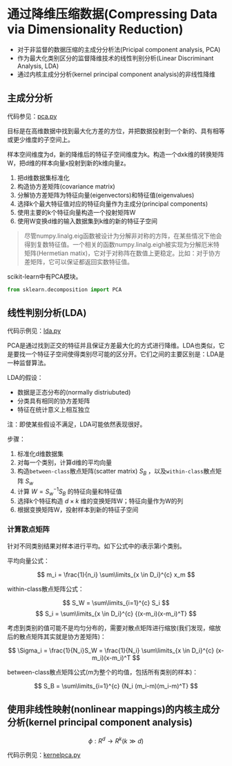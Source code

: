 # 通过降维压缩数据(Compressing Data via Dimensionality Reduction)

- 对于非监督的数据压缩的主成分分析法(Pricipal component analysis, PCA)
- 作为最大化类别区分的监督降维技术的线性判别分析(Linear Discriminant Analysis, LDA)
- 通过内核主成分分析(kernel principal component analysis)的非线性降维

## 主成分分析

代码参见：[pca.py](pca.py)

目标是在高维数据中找到最大化方差的方位，并把数据投射到一个新的、具有相等或更少维度的子空间上。

样本空间维度为d，新的降维后的特征子空间维度为k。构造一个dxk维的转换矩阵W，把d维的样本向量x投射到新的k维向量z。

1. 把d维数据集标准化
1. 构造协方差矩阵(covariance matrix)
1. 分解协方差矩阵为特征向量(eigenvectors)和特征值(eigenvalues)
1. 选择k个最大特征值对应的特征向量作为主成分(principal components)
1. 使用主要的k个特征向量构造一个投射矩阵W
1. 使用W变换d维的输入数据集到k维的新的特征子空间

> 尽管numpy.linalg.eig函数被设计为分解非对称的方阵，在某些情况下他会得到复数特征值。一个相关的函数numpy.linalg.eigh被实现为分解厄米特矩阵(Hermetian matix)，它对于对称阵在数值上更稳定。比如：对于协方差矩阵，它可以保证都返回实数特征值。

scikit-learn中有PCA模块。

```python
from sklearn.decomposition import PCA
```

## 线性判别分析(LDA)

代码示例见：[lda.py](lda.py)

PCA是通过找到正交的特征并且保证方差最大化的方式进行降维。LDA也类似，它是要找一个特征子空间使得类别尽可能的区分开。它们之间的主要区别是：LDA是一种监督算法。

LDA的假设：

- 数据是正态分布的(normally distriubuted)
- 分类具有相同的协方差矩阵
- 特征在统计意义上相互独立

注：即使某些假设不满足，LDA可能依然表现很好。

步骤：

1. 标准化d维数据集
1. 对每一个类别，计算d维的平均向量
1. 构造`between-class`散点矩阵(scatter matrix) $S_B$ ，以及`within-class`散点矩阵 $S_w$
1. 计算 $W = {S_w}^{-1}S_B$ 的特征向量和特征值
1. 选择k个特征构造 $d \times k$ 维的变换矩阵W；特征向量作为W的列
1. 根据变换矩阵W，投射样本到新的特征子空间

### 计算散点矩阵

针对不同类别结果对样本进行平均。如下公式中的i表示第i个类别。

平均向量公式：

$$ m_i = \frac{1}{n_i} \sum\limits_{x \in D_i}^{c} x_m $$

within-class散点矩阵公式：

$$ S_W = \sum\limits_{i=1}^{c} S_i $$
$$ S_i = \sum\limits_{x \in D_i}^{c} {(x-m_i)(x-m_i)^T} $$

考虑到类别的值可能不是均匀分布的，需要对散点矩阵进行缩放(我们发现，缩放后的散点矩阵其实就是协方差矩阵)：

$$ \Sigma_i = \frac{1}{N_i}S_W = \frac{1}{N_i} \sum\limits_{x \in D_i}^{c} (x-m_i)(x-m_i)^T $$

between-class散点矩阵公式(m为整个的均值，包括所有类别的样本)：

$$ S_B = \sum\limits_{i=1}^{c} {N_i (m_i-m)(m_i-m)^T}  $$

## 使用非线性映射(nonlinear mappings)的内核主成分分析(kernel principal component analysis)

$$ \phi:R^d \rightarrow R^k (k \gg d)  $$

代码示例见：[kernelpca.py](kernelpca.py)